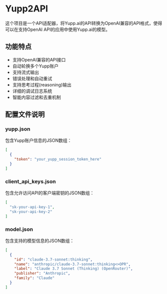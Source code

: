 # Yupp2API

这个项目是一个API适配器，将Yupp.ai的API转换为OpenAI兼容的API格式，使得可以在支持OpenAI API的应用中使用Yupp.ai的模型。

## 功能特点
- 支持OpenAI兼容的API接口
- 自动轮换多个Yupp账户
- 支持流式输出
- 错误处理和自动重试
- 支持思考过程(reasoning)输出
- 详细的调试日志系统
- 智能内容过滤和去重机制

## 配置文件说明
### yupp.json

包含Yupp账户信息的JSON数组：

```json
[
  {
    "token": "your_yupp_session_token_here"
  }
]
```

### client_api_keys.json

包含允许访问API的客户端密钥的JSON数组：

```json
[
  "sk-your-api-key-1",
  "sk-your-api-key-2"
]
```

### model.json

包含支持的模型信息的JSON数组：

```json
[
  {
    "id": "claude-3.7-sonnet:thinking",
    "name": "anthropic/claude-3.7-sonnet:thinking<>OPR",
    "label": "Claude 3.7 Sonnet (Thinking) (OpenRouter)",
    "publisher": "Anthropic",
    "family": "Claude"
  }
]
``` 